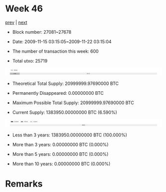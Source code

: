 # Week 46

[prev](week0045.md) | [next](week0047.md)

- Block number: 27081~27678

- Date: 2009-11-15 03:15:05~2009-11-22 03:15:04

- The number of transaction this week: 600

- Total utxo: 25719

![](../images/mined_week0046.png)

- Theoretical Total Supply: 20999999.97690000 BTC

- Permanently Disappeared: 0.00000000 BTC

- Maximum Possible Total Supply: 20999999.97690000 BTC

- Current Supply: 1383950.00000000 BTC (6.590%)

![](../images/year_week0046.png)


- Less than 3 years: 1383950.00000000 BTC (100.000%)

- More than 3 years: 0.00000000 BTC (0.000%)

- More than 5 years: 0.00000000 BTC (0.000%)

- More than 10 years: 0.00000000 BTC (0.000%)

# Remarks

